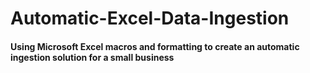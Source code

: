 # Automatic-Excel-Data-Ingestion
#### Using Microsoft Excel macros and formatting to create an automatic ingestion solution for a small business
